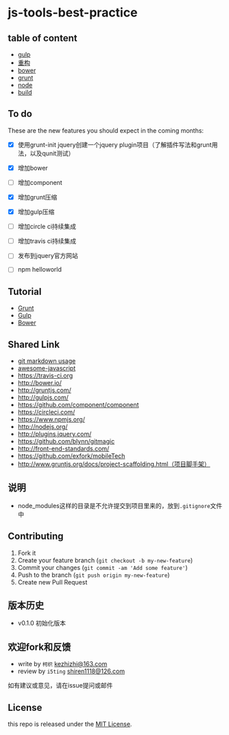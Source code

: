 js-tools-best-practice
======================

## table of content

- [gulp](doc/Gulp.md)
- [重构](doc/refact.md)
- [bower](doc/bower.md)
- [grunt](doc/grunt.md)
- [node](doc/node.md)
- [build](doc/build.md)


## To do

These are the new features you should expect in the coming
months:

* [x] 使用grunt-init jquery创建一个jquery plugin项目（了解插件写法和grunt用法，以及qunit测试）
* [x] 增加bower
* [ ] 增加component
* [x] 增加grunt压缩
* [x] 增加gulp压缩
* [ ] 增加circle ci持续集成
* [ ] 增加travis ci持续集成
* [ ] 发布到jquery官方网站
* [ ] npm helloworld


## Tutorial

- [Grunt](https://github.com/i5ting/js-tools-best-practice/blob/master/doc/grunt.md)
- [Gulp](https://github.com/i5ting/js-tools-best-practice/blob/master/doc/Gulp.md)
- [Bower](https://github.com/i5ting/js-tools-best-practice/blob/master/doc/bower.md)

## Shared Link

- [git markdown usage](https://github.com/cssmagic/blog/issues/13)
- [awesome-javascript](https://github.com/sorrycc/awesome-javascript)
- https://travis-ci.org
- http://bower.io/
- http://gruntjs.com/
- http://gulpjs.com/
- https://github.com/component/component
- https://circleci.com/
- https://www.npmjs.org/
- http://nodejs.org/
- http://plugins.jquery.com/
- https://github.com/blynn/gitmagic
- http://front-end-standards.com/
- https://github.com/exfork/mobileTech
- http://www.gruntjs.org/docs/project-scaffolding.html（项目脚手架）


## 说明

- node_modules这样的目录是不允许提交到项目里来的，放到`.gitignore`文件中

## Contributing

1. Fork it
2. Create your feature branch (`git checkout -b my-new-feature`)
3. Commit your changes (`git commit -am 'Add some feature'`)
4. Push to the branch (`git push origin my-new-feature`)
5. Create new Pull Request

## 版本历史

- v0.1.0 初始化版本

## 欢迎fork和反馈

- write by `柯织` kezhizhi@163.com
- review by `i5ting` shiren1118@126.com

如有建议或意见，请在issue提问或邮件

## License

this repo is released under the [MIT
License](http://www.opensource.org/licenses/MIT).

